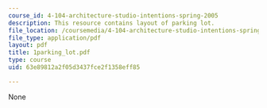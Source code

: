 ```yaml
---
course_id: 4-104-architecture-studio-intentions-spring-2005
description: This resource contains layout of parking lot.
file_location: /coursemedia/4-104-architecture-studio-intentions-spring-2005/63e89812a2f05d3437fce2f1358eff85_1parking_lot.pdf
file_type: application/pdf
layout: pdf
title: 1parking_lot.pdf
type: course
uid: 63e89812a2f05d3437fce2f1358eff85

---
```

None